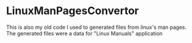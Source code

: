 # LinuxManPagesConvertor

This is also my old code I used to generated files from linux's man pages. The generated files were a data for "Linux Manuals" application
